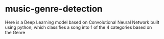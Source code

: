 # music-genre-detection
Here is a Deep Learning model based on Convolutional Neural Network built using python, which classifies a song into 1 of the 4 categories based on the Genre
